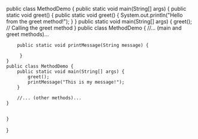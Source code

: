public class MethodDemo {
    public static void main(String[] args) {
        public static void greet() {
            public static void greet() {
            System.out.println("Hello from the greet method!"); 
            }
        }
    public static void main(String[] args) {
    greet(); // Calling the greet method
    }
    public class MethodDemo {
         //... (main and greet methods)...

        public static void printMessage(String message) {

         }
    }
    public class MethodDemo {
        public static void main(String[] args) {
            greet();
            printMessage("This is my message!");
        }

        //... (other methods)...
    }


    }
}